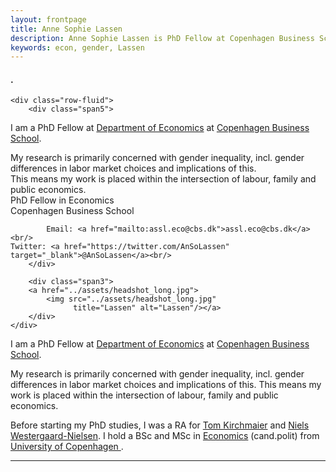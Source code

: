 ```yaml
---
layout: frontpage
title: Anne Sophie Lassen
description: Anne Sophie Lassen is PhD Fellow at Copenhagen Business School.
keywords: econ, gender, Lassen
---
```


<div class="container">
<h4>
</a>.
</h4>

    <div class="row-fluid">
        <div class="span5">
I am a PhD Fellow at <a href="https://www.cbs.dk/en/research/departments-and-centres/department-of-economics/">Department of Economics</a> at <a href="https://www.cbs.dk/en/">Copenhagen Business School</a>. </br>

My research is primarily concerned with gender inequality, incl. gender differences in labor market choices and implications of this. </br>
This means my work is placed within the intersection of labour, family and public economics. </br>
            PhD Fellow in Economics<br/>
	Copenhagen Business School<br/>


            Email: <a href="mailto:assl.eco@cbs.dk">assl.eco@cbs.dk</a><br/>
	Twitter: <a href="https://twitter.com/AnSoLassen" target="_blank">@AnSoLassen</a><br/>
        </div>

        <div class="span3">
        <a href="../assets/headshot_long.jpg">
            <img src="../assets/headshot_long.jpg"
                  title="Lassen" alt="Lassen"/></a>
        </div>
    </div>
</div>



I am a PhD Fellow at <a href="https://www.cbs.dk/en/research/departments-and-centres/department-of-economics/">Department of Economics</a> at <a href="https://www.cbs.dk/en/">Copenhagen Business School</a>. 

My research is primarily concerned with gender inequality, incl. gender differences in labor market choices and implications of this.
This means my work is placed within the intersection of labour, family and 
public economics. 

Before starting my PhD studies, I was a RA for <a href="https://sites.google.com/site/tomkirchmaier/home"> Tom Kirchmaier</a> and <a href="https://www.cbs.dk/en/research/departments-and-centres/department-of-accounting/staff/nwnacc/">Niels Westergaard-Nielsen</a>. 
I hold a BSc 
and MSc in <a href="https://www.economics.ku.dk/"> Economics</a> (cand.polit) from <a href="https://www.ku.dk/english/"> University of Copenhagen </a>.

---




